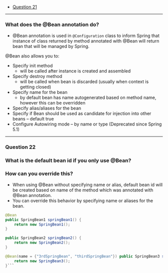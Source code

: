 ##
- [Question 21](#question-21)

---

### **What does the @Bean annotation do?**

- @Bean annotation is used in `@Configuration` class to inform Spring that instance of class returned by method annotated with @Bean will return bean that will be managed by Spring.

@Bean also allows you to:
  - Specify init method
    - will be called after instance is created and assembled
  - Specify destroy method
    - will be called when bean is discarded (usually when context is
getting closed)
  - Specify name for the bean
    - by default bean has name autogenerated based on method
name, however this can be overridden
  - Specify alias/aliases for the bean
  - Specify if Bean should be used as candidate for injection into other beans – default true
  - Configure Autowiring mode – by name or type (Deprecated since Spring 5.1)
   

---

### **Question 22**
### What is the default bean id if you only use @Bean? 
### How can you override this?

- When using @Bean without specifying name or alias, default bean id will be created based on name of the method which was annotated with @Bean annotation.
- You can override this behavior by specifying name or aliases for the bean.

```java
@Bean
public SpringBean1 springBean1() {
    return new SpringBean1();
}
```
```java @Bean(name = "2ndSpringBean")
public SpringBean2 springBean2() {
    return new SpringBean2();
}
```

```java 
@Bean(name = {"3rdSpringBean", "thirdSpringBean"}) public SpringBean3 springBean3() {
    return new SpringBean3();
}```
   